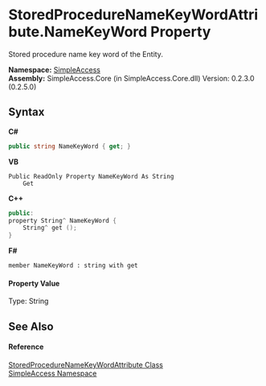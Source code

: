# StoredProcedureNameKeyWordAttribute.NameKeyWord Property 
 

Stored procedure name key word of the Entity.

**Namespace:**&nbsp;<a href="5b81da8e-9a02-e6f3-6346-ccc62ec531d3">SimpleAccess</a><br />**Assembly:**&nbsp;SimpleAccess.Core (in SimpleAccess.Core.dll) Version: 0.2.3.0 (0.2.5.0)

## Syntax

**C#**<br />
``` C#
public string NameKeyWord { get; }
```

**VB**<br />
``` VB
Public ReadOnly Property NameKeyWord As String
	Get
```

**C++**<br />
``` C++
public:
property String^ NameKeyWord {
	String^ get ();
}
```

**F#**<br />
``` F#
member NameKeyWord : string with get

```


#### Property Value
Type: String

## See Also


#### Reference
<a href="28a6dcb3-af1a-dfce-d4ea-5d3e480a4ffd">StoredProcedureNameKeyWordAttribute Class</a><br /><a href="5b81da8e-9a02-e6f3-6346-ccc62ec531d3">SimpleAccess Namespace</a><br />